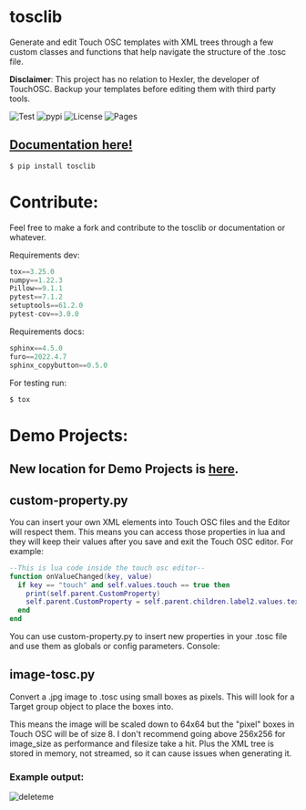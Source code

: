 # tosclib
Generate and edit Touch OSC templates with XML trees through a few custom classes and functions that help navigate the structure of the .tosc file.

**Disclaimer**: This project has no relation to Hexler, the developer of TouchOSC. Backup your templates before editing them with third party tools.

![Test](https://github.com/albertov5/tosclib/actions/workflows/tests.yaml/badge.svg) ![pypi](https://img.shields.io/pypi/v/tosclib)
![License](https://img.shields.io/github/license/albertov5/tosclib)
![Pages](https://github.com/AlbertoV5/tosclib/actions/workflows/pages/pages-build-deployment/badge.svg)

## [Documentation here!](https://albertov5.github.io/tosclib)

```console
$ pip install tosclib
```

# Contribute:

Feel free to make a fork and contribute to the tosclib or documentation or whatever.

Requirements dev:

```python
tox==3.25.0
numpy==1.22.3
Pillow==9.1.1
pytest==7.1.2
setuptools==61.2.0
pytest-cov==3.0.0
```
Requirements docs:
```python
sphinx==4.5.0
furo==2022.4.7
sphinx_copybutton==0.5.0
```
For testing run:
```console
$ tox
```
# Demo Projects:

## New location for Demo Projects is [here](https://albertov5.github.io/tosclib/docs/build/html/demos.html).


## custom-property.py
You can insert your own XML elements into Touch OSC files and the Editor will respect them. This means you can access those properties in lua and they will keep their values after you save and exit the Touch OSC editor. For example:
```lua
--This is lua code inside the touch osc editor--
function onValueChanged(key, value)
  if key == "touch" and self.values.touch == true then
    print(self.parent.CustomProperty)
    self.parent.CustomProperty = self.parent.children.label2.values.text
  end
end
```
You can use custom-property.py to insert new properties in your .tosc file and use them as globals or config parameters. Console:


## image-tosc.py

Convert a .jpg image to .tosc using small boxes as pixels. This will look for a Target group object to place the boxes into.

This means the image will be scaled down to 64x64 but the "pixel" boxes in Touch OSC will be of size 8.
I don't recommend going above 256x256 for image_size as performance and filesize take a hit. Plus the XML tree is stored in memory, not streamed, so it can cause issues when generating it.

### Example output:

![deleteme](https://user-images.githubusercontent.com/58243333/168332352-cb848b15-13fc-4573-861d-27b47f6da2ee.jpg)
